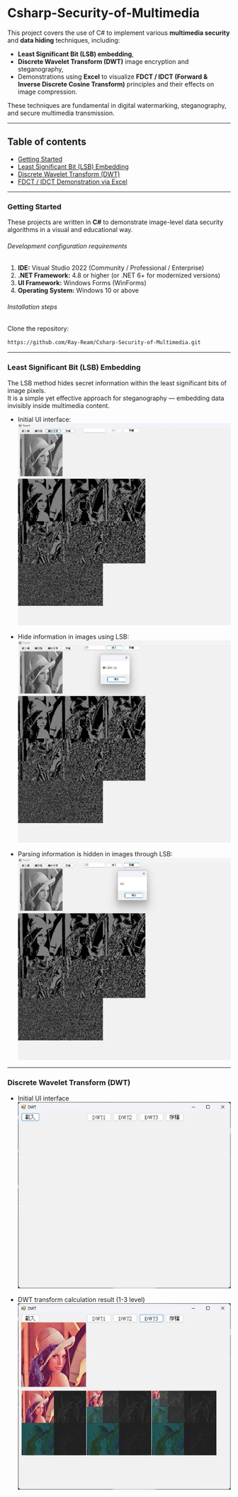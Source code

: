 # Csharp-Security-of-Multimedia  

This project covers the use of C# to implement various **multimedia security** and **data hiding** techniques, including:  
- **Least Significant Bit (LSB) embedding**,  
- **Discrete Wavelet Transform (DWT)** image encryption and steganography,  
- Demonstrations using **Excel** to visualize **FDCT / IDCT (Forward & Inverse Discrete Cosine Transform)** principles and their effects on image compression.  

These techniques are fundamental in digital watermarking, steganography, and secure multimedia transmission.

---

## Table of contents  
- [Getting Started](#getting-started)  
- [Least Significant Bit (LSB) Embedding](#least-significant-bit-lsb-embedding)  
- [Discrete Wavelet Transform (DWT)](#discrete-wavelet-transform-dwt)  
- [FDCT / IDCT Demonstration via Excel](#fdct--idct-demonstration-via-excel)  

---

### Getting Started  
These projects are written in **C#** to demonstrate image-level data security algorithms in a visual and educational way.

###### Development configuration requirements  
1. **IDE:** Visual Studio 2022 (Community / Professional / Enterprise)  
2. **.NET Framework:** 4.8 or higher (or .NET 6+ for modernized versions)  
3. **UI Framework:** Windows Forms (WinForms)  
4. **Operating System:** Windows 10 or above  

###### Installation steps  
Clone the repository:  
```sh
https://github.com/Ray-Ream/Csharp-Security-of-Multimedia.git
```

---

### Least Significant Bit (LSB) Embedding  
The LSB method hides secret information within the least significant bits of image pixels.  
It is a simple yet effective approach for steganography — embedding data invisibly inside multimedia content.  
- Initial UI interface:
![image](https://github.com/Ray-Ream/Csharp-Security-of-Multimedia/blob/main/images/LSB.jpg)

- Hide information in images using LSB:
![image](https://github.com/Ray-Ream/Csharp-Security-of-Multimedia/blob/main/images/LSB-hide.jpg)

- Parsing information is hidden in images through LSB:
![image](https://github.com/Ray-Ream/Csharp-Security-of-Multimedia/blob/main/images/LSB-decode.jpg)

---

### Discrete Wavelet Transform (DWT)
- Initial UI interface  
![image](https://github.com/Ray-Ream/Csharp-Security-of-Multimedia/blob/main/images/DWT-init.jpg)

- DWT transform calculation result (1-3 level)
![image](https://github.com/Ray-Ream/Csharp-Security-of-Multimedia/blob/main/images/DWT-processed.jpg)
